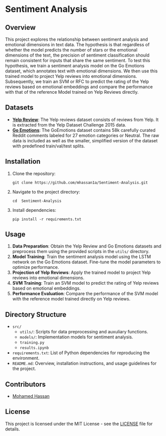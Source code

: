 # Sentiment Analysis 

## Overview
This project explores the relationship between sentiment analysis and emotional dimensions in text data. The hypothesis is that regardless of whether the model predicts the number of stars or the emotional dimensions of the text, the precision of sentiment classification should remain consistent for inputs that share the same sentiment. To test this hypothesis, we train a sentiment analysis model on the Go Emotions dataset, which annotates text with emotional dimensions. We then use this trained model to project Yelp reviews into emotional dimensions. Subsequently, we train an SVM or RFC to predict the rating of the Yelp reviews based on emotional embeddings and compare the performance with that of the reference Model trained on Yelp Reviews directly.

## Datasets
- **[Yelp Review](https://huggingface.co/datasets/yelp_review_full)**: The Yelp reviews dataset consists of reviews from Yelp. It is extracted from the Yelp Dataset Challenge 2015 data.
- **[Go Emotions](https://huggingface.co/datasets/go_emotions)**: The GoEmotions dataset contains 58k carefully curated Reddit comments labeled for 27 emotion categories or Neutral. The raw data is included as well as the smaller, simplified version of the dataset with predefined train/val/test splits.

## Installation
1. Clone the repository:
   ```
   git clone https://github.com/mhassan1a/Sentiment-Analysis.git
   ```
2. Navigate to the project directory:
   ```
   cd  Sentiment-Analysis

   ```
3. Install dependencies:
   ```
   pip install -r requirements.txt
   ```

## Usage
1. **Data Preparation**: Obtain the Yelp Review and Go Emotions datasets and preprocess them using the provided scripts in the `utils/` directory.
2. **Model Training**: Train the sentiment analysis model using the LSTM network on the Go Emotions dataset. Fine-tune the model parameters to optimize performance.
3. **Projection of Yelp Reviews**: Apply the trained model to project Yelp reviews into emotional dimensions.
4. **SVM Training**: Train an SVM model to predict the rating of Yelp reviews based on emotional embeddings.
5. **Performance Evaluation**: Compare the performance of the SVM model with the reference model trained directly on Yelp reviews.

## Directory Structure
- `src/`
    - `utils/`: Scripts for data preprocessing and auxuliary functions.
    - `models/`: Implementation  models for sentiment analysis.
    - `training.py`
    - `results.ipynb`
- `requirements.txt`: List of Python dependencies for reproducing the environment.
- `README.md`: Overview, installation instructions, and usage guidelines for the project.

## Contributors
- [Mohamed Hassan](https://github.com/mhassan1a)

## License
This project is licensed under the MIT License - see the [LICENSE](LICENSE) file for details.
